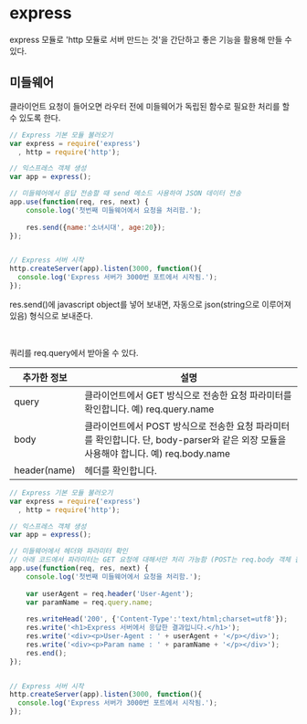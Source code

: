# express

express 모듈로 'http 모듈로 서버 만드는 것'을 간단하고 좋은 기능을 활용해 만들 수 있다.

## 미들웨어

클라이언트 요청이 들어오면 라우터 전에 미들웨어가 독립된 함수로 필요한 처리를 할 수 있도록 한다.

```javascript
// Express 기본 모듈 불러오기
var express = require('express')
  , http = require('http');

// 익스프레스 객체 생성
var app = express();

// 미들웨어에서 응답 전송할 때 send 메소드 사용하여 JSON 데이터 전송
app.use(function(req, res, next) {
	console.log('첫번째 미들웨어에서 요청을 처리함.');
	
	res.send({name:'소녀시대', age:20});
});


// Express 서버 시작
http.createServer(app).listen(3000, function(){
  console.log('Express 서버가 3000번 포트에서 시작됨.');
});
```

res.send()에 javascript object를 넣어 보내면, 자동으로 json(string으로 이루어져 있음) 형식으로 보내준다.

<br>

쿼리를 req.query에서 받아올 수 있다.

| 추가한 정보 | 설명 |
|--|--|
| query | 클라이언트에서 GET 방식으로 전송한 요청 파라미터를 확인합니다. 예) req.query.name |
| body | 클라이언트에서 POST 방식으로 전송한 요청 파라미터를 확인합니다. 단, body-parser와 같은 외장 모듈을 사용해야 합니다. 예) req.body.name |
| header(name) | 헤더를 확인합니다. |

```javascript
// Express 기본 모듈 불러오기
var express = require('express')
  , http = require('http');

// 익스프레스 객체 생성
var app = express();

// 미들웨어에서 헤더와 파라미터 확인
// 아래 코드에서 파라미터는 GET 요청에 대해서만 처리 가능함 (POST는 req.body 객체 참조)
app.use(function(req, res, next) {
	console.log('첫번째 미들웨어에서 요청을 처리함.');
	
	var userAgent = req.header('User-Agent');
	var paramName = req.query.name;
	
	res.writeHead('200', {'Content-Type':'text/html;charset=utf8'});
	res.write('<h1>Express 서버에서 응답한 결과입니다.</h1>');
	res.write('<div><p>User-Agent : ' + userAgent + '</p></div>');
	res.write('<div><p>Param name : ' + paramName + '</p></div>');
	res.end();
});


// Express 서버 시작
http.createServer(app).listen(3000, function(){
  console.log('Express 서버가 3000번 포트에서 시작됨.');
});
```